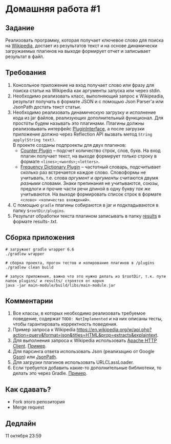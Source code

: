 # Домашняя работа #1

## Задание
Реализовать программу, которая получает ключевое слово для поиска на [Wikipedia](https://wikipedia.org),
достает из результатов текст и на основе динамически загружаемых плагинов на выходе формирует отчет и записывает результат в файл.

## Требования
1. Консольное приложение на вход получает слово или фразу для поиска статьи на Wikipedia как аргументы запуска или через stdin.
1. Необходимо реализовать класс, выполняющий запрос к Wikipeadia, результат получать в формате JSON и с помощью Json Parser'а или JsonPath достать текст статьи.
1. Необходимо реализовать динамическую загрузку и исполнение кода из jar файлов, реализующих дополнительный функционал.
Для простоты будем называть это плагинами. Плагины должны реализовывать интерфейс [PluginInterface](/plugin-interface/src/main/java/ru/digitalhabbits/homework1/plugin/PluginInterface.java),
а после загрузки приложение должно через Reflection API вызвать метод `String apply(String text)`.  
В проекте созданы подпроекты для двух плагинов:
    - [Counter Plugin](/counter-plugin) – подсчет количество строк, слов, букв. На вход плагин получает текст,
на выходе формирует _только_ строку в формате `<lines>;<words>;<letters>`.
    - [Frequency Dictionary Plugin](/frequency-dictionary-plugin) – частотный словарь, подсчитывает сколько раз встречается каждое слово.
Словоформы не учитывать, т.е. слова _аргумент_ и _аргументы_ считаются двумя _разными_ словами. Знаки препинания не учитываются, союзы,
предлоги и прочие части речи длиной в одну букву _так же_ учитываются. На выходе формировать список строк в формате `<слово> <количество вхождений>`.
1. С помощью `gradle` плагины собираются в jar и подкладываются в папку `$rootDir/plugins`.
1. Результат обработки текста плагином записывать в папку [results](/results) в формате results-<plugin-name>.txt.

## Сборка приложения 
```shell script
# загружает gradle wrapper 6.6
./gradlew wrapper

# сборка проекта, прогон тестов и копирование плагинов в /plugins
./gradlew clean build 

# запуск приложения, важно что это нужно делать из $rootDir, т.к. пути папок plugins/ и results/ строятся от корня
java -jar main-module/build/libs/main-module.jar  
```

##  Комментарии
1. Все классы, в которых необходимо реализовать требуемое поведение, содержат `TODO: NotImplemented` и на них описаны тесты,
чтобы гарантировать корректность поведения.
1. Пример запроса к Wikipedia https://en.wikipedia.org/w/api.php?action=query&format=json&titles=HTML&prop=extracts&explaintext.
1. Для выполнения запроса к Wikipedia использовать [Apache HTTP Client](https://hc.apache.org/httpcomponents-client-ga/tutorial/html/index.html).
[Пример](https://mkyong.com/java/apache-httpclient-examples/).
1. Для парсинга ответа использовать Json (реализацию от Google [Gson](https://github.com/google/gson)) или [JsonPath](https://github.com/json-path/JsonPath).
1. Для загрузки плагинов использовать URLCLassLoader.
1. Если требуется добавить какие-то дополнительные библиотеки, то делать это через Gradle. [Пример](https://docs.gradle.org/current/userguide/dependency_management_for_java_projects.html).

##  Как сдавать?
* Fork этого репозитория
* Merge request

## Дедлайн
11 октября 23:59
